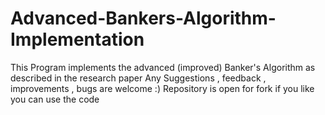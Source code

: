 # Advanced-Bankers-Algorithm-Implementation
This Program implements the advanced (improved) Banker's Algorithm as described in the research paper
Any Suggestions , feedback , improvements , bugs are welcome :)
Repository is open for fork if you like you can use the code
